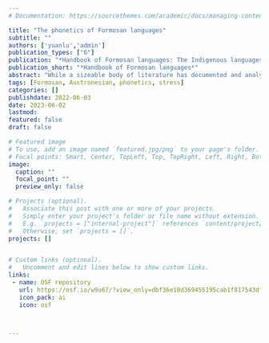 ```yaml
---
# Documentation: https://sourcethemes.com/academic/docs/managing-content/

title: "The phonetics of Formosan languages"
subtitle: ""
authors: ['yuanlu','admin']
publication_types: ["6"]
publication: "*Handbook of Formosan languages: The Indigenous languages of Taiwan*"
publication_short: "*Handbook of Formosan languages*"
abstract: "While a sizeable body of literature has documented and analyzed the phonological and morpho-syntactic characteristics of Formosan languages, phonetic descriptions of these endangered languages are relatively scarce, and few of these phonetic studies have involved instrumental investigations. This chapter provides a comprehensive review of each of the major languages described in Chapter 8, including phonetic characterizations of vowels, consonants, and word prominence, with the goal of identifying areas awaiting further research. Each section presents one language, and the sections are arranged in alphabetical order."
tags: [Formosan, Austronesian, phonetics, stress]
categories: []
publishdate: 2022-06-03
date: 2023-06-02
lastmod: 
featured: false
draft: false

# Featured image
# To use, add an image named `featured.jpg/png` to your page's folder.
# Focal points: Smart, Center, TopLeft, Top, TopRight, Left, Right, BottomLeft, Bottom, BottomRight.
image:
  caption: ""
  focal_point: ""
  preview_only: false

# Projects (optional).
#   Associate this post with one or more of your projects.
#   Simply enter your project's folder or file name without extension.
#   E.g. `projects = ["internal-project"]` references `content/project/deep-learning/index.md`.
#   Otherwise, set `projects = []`.
projects: []


# Custom links (optional).
#   Uncomment and edit lines below to show custom links.
links:
 - name: OSF repository
   url: https://osf.io/w9u67/?view_only=dbf36e10d369455195cab1f817543dfd
   icon_pack: ai
   icon: osf



---
```

